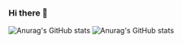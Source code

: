 ### Hi there 👋

<!--
**guilhermeborim/guilhermeborim** is a ✨ _special_ ✨ repository because its `README.md` (this file) appears on your GitHub profile.

Here are some ideas to get you started:

- 🔭 I’m currently working on ...
- 🌱 I’m currently learning ...
- 👯 I’m looking to collaborate on ...
- 🤔 I’m looking for help with ...
- 💬 Ask me about ...
- 📫 How to reach me: ...
- 😄 Pronouns: ...
- ⚡ Fun fact: ...
-->
![Anurag's GitHub stats](https://github-readme-stats.vercel.app/api?username=guilhermeborim&show_icons=true&theme=radical)
![Anurag's GitHub stats](https://github-readme-stats.vercel.app/api/top-langs/?username=guilhermeborim&show_icons=true&theme=radical)
